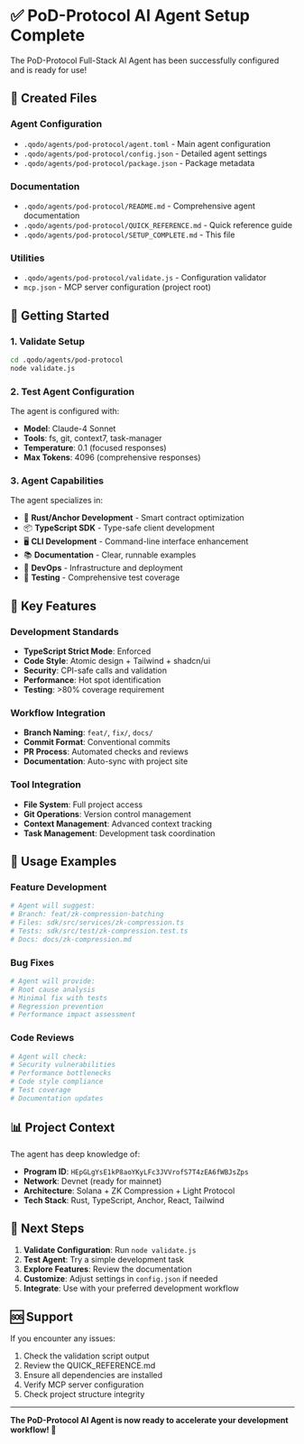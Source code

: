 # ✅ PoD-Protocol AI Agent Setup Complete

The PoD-Protocol Full-Stack AI Agent has been successfully configured and is ready for use!

## 📁 Created Files

### Agent Configuration
- `.qodo/agents/pod-protocol/agent.toml` - Main agent configuration
- `.qodo/agents/pod-protocol/config.json` - Detailed agent settings
- `.qodo/agents/pod-protocol/package.json` - Package metadata

### Documentation
- `.qodo/agents/pod-protocol/README.md` - Comprehensive agent documentation
- `.qodo/agents/pod-protocol/QUICK_REFERENCE.md` - Quick reference guide
- `.qodo/agents/pod-protocol/SETUP_COMPLETE.md` - This file

### Utilities
- `.qodo/agents/pod-protocol/validate.js` - Configuration validator
- `mcp.json` - MCP server configuration (project root)

## 🚀 Getting Started

### 1. Validate Setup
```bash
cd .qodo/agents/pod-protocol
node validate.js
```

### 2. Test Agent Configuration
The agent is configured with:
- **Model**: Claude-4 Sonnet
- **Tools**: fs, git, context7, task-manager
- **Temperature**: 0.1 (focused responses)
- **Max Tokens**: 4096 (comprehensive responses)

### 3. Agent Capabilities
The agent specializes in:
- 🦀 **Rust/Anchor Development** - Smart contract optimization
- 📦 **TypeScript SDK** - Type-safe client development
- 🖥️ **CLI Development** - Command-line interface enhancement
- 📚 **Documentation** - Clear, runnable examples
- 🔧 **DevOps** - Infrastructure and deployment
- 🧪 **Testing** - Comprehensive test coverage

## 🎯 Key Features

### Development Standards
- **TypeScript Strict Mode**: Enforced
- **Code Style**: Atomic design + Tailwind + shadcn/ui
- **Security**: CPI-safe calls and validation
- **Performance**: Hot spot identification
- **Testing**: >80% coverage requirement

### Workflow Integration
- **Branch Naming**: `feat/`, `fix/`, `docs/`
- **Commit Format**: Conventional commits
- **PR Process**: Automated checks and reviews
- **Documentation**: Auto-sync with project site

### Tool Integration
- **File System**: Full project access
- **Git Operations**: Version control management
- **Context Management**: Advanced context tracking
- **Task Management**: Development task coordination

## 🔧 Usage Examples

### Feature Development
```bash
# Agent will suggest:
# Branch: feat/zk-compression-batching
# Files: sdk/src/services/zk-compression.ts
# Tests: sdk/src/test/zk-compression.test.ts
# Docs: docs/zk-compression.md
```

### Bug Fixes
```bash
# Agent will provide:
# Root cause analysis
# Minimal fix with tests
# Regression prevention
# Performance impact assessment
```

### Code Reviews
```bash
# Agent will check:
# Security vulnerabilities
# Performance bottlenecks
# Code style compliance
# Test coverage
# Documentation updates
```

## 📊 Project Context

The agent has deep knowledge of:
- **Program ID**: `HEpGLgYsE1kP8aoYKyLFc3JVVrofS7T4zEA6fWBJsZps`
- **Network**: Devnet (ready for mainnet)
- **Architecture**: Solana + ZK Compression + Light Protocol
- **Tech Stack**: Rust, TypeScript, Anchor, React, Tailwind

## 🎉 Next Steps

1. **Validate Configuration**: Run `node validate.js`
2. **Test Agent**: Try a simple development task
3. **Explore Features**: Review the documentation
4. **Customize**: Adjust settings in `config.json` if needed
5. **Integrate**: Use with your preferred development workflow

## 🆘 Support

If you encounter any issues:
1. Check the validation script output
2. Review the QUICK_REFERENCE.md
3. Ensure all dependencies are installed
4. Verify MCP server configuration
5. Check project structure integrity

---

**The PoD-Protocol AI Agent is now ready to accelerate your development workflow! 🚀**